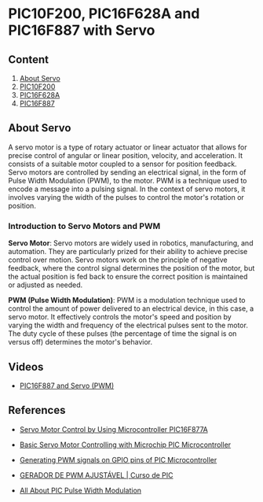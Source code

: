 # PIC10F200, PIC16F628A and PIC16F887 with Servo 


## Content

1. [About Servo](#about-servo) 
2. [PIC10F200](./PIC10F200/)
3. [PIC16F628A](./PIC16F628A/)
4. [PIC16F887](./PIC16F887/)


## About Servo

A servo motor is a type of rotary actuator or linear actuator that allows for precise control of angular or linear position, velocity, and acceleration. It consists of a suitable motor coupled to a sensor for position feedback. Servo motors are controlled by sending an electrical signal, in the form of Pulse Width Modulation (PWM), to the motor. PWM is a technique used to encode a message into a pulsing signal. In the context of servo motors, it involves varying the width of the pulses to control the motor's rotation or position.

### Introduction to Servo Motors and PWM

**Servo Motor**: Servo motors are widely used in robotics, manufacturing, and automation. They are particularly prized for their ability to achieve precise control over motion. Servo motors work on the principle of negative feedback, where the control signal determines the position of the motor, but the actual position is fed back to ensure the correct position is maintained or adjusted as needed.

**PWM (Pulse Width Modulation)**: PWM is a modulation technique used to control the amount of power delivered to an electrical device, in this case, a servo motor. It effectively controls the motor's speed and position by varying the width and frequency of the electrical pulses sent to the motor. The duty cycle of these pulses (the percentage of time the signal is on versus off) determines the motor's behavior.



## Videos

* [PIC16F887 and Servo (PWM)](https://youtu.be/YDyLSMGPXZI?si=9wzmTlIvT2DltXnA) 


## References 

* [Servo Motor Control by Using Microcontroller PIC16F877A](https://www.instructables.com/Servo-Motor-Control-by-using-Microcontroller-PIC16/)
* [Basic Servo Motor Controlling with Microchip PIC Microcontroller](http://www.ermicro.com/blog/?p=771)
* [Generating PWM signals on GPIO pins of PIC Microcontroller](https://circuitdigest.com/microcontroller-projects/generating-pwm-signals-on-gpio-pins-of-pic-microcontroller)
* [GERADOR DE PWM AJUSTÁVEL | Curso de PIC](https://youtu.be/2Vc-I7it1rU?si=GxyW8qcaOKco1eZ8)

* [All About PIC Pulse Width Modulation](https://www.servomagazine.com/magazine/article/may2014_Henry)


